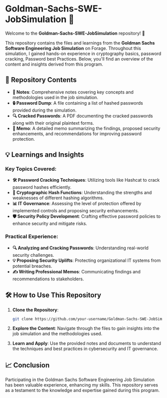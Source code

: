 # Goldman-Sachs-SWE-JobSimulation 🚀

Welcome to the **Goldman-Sachs-SWE-JobSimulation** repository! 🎉

This repository contains the files and learnings from the **Goldman Sachs Software Engineering Job Simulation** on Forage. Throughout this simulation, I gained hands-on experience in cryptography basics, password cracking, Password best Practices. Below, you'll find an overview of the content and insights derived from this program.

## 📂 Repository Contents

- **📄 Notes**: Comprehensive notes covering key concepts and methodologies used in the job simulation.
- **🔒 Password Dump**: A file containing a list of hashed passwords provided during the simulation.
- **🔍 Cracked Passwords**: A PDF documenting the cracked passwords along with their original plaintext forms.
- **📝 Memo**: A detailed memo summarizing the findings, proposed security enhancements, and recommendations for improving password protection.

## 💡 Learnings and Insights

### Key Topics Covered:
- **🛠️ Password Cracking Techniques**: Utilizing tools like Hashcat to crack password hashes efficiently.
- **🔐 Cryptographic Hash Functions**: Understanding the strengths and weaknesses of different hashing algorithms.
- **📊 IT Governance**: Assessing the level of protection offered by implemented controls and proposing security enhancements.
- **🛡️ Security Policy Development**: Crafting effective password policies to enhance security and mitigate risks.

### Practical Experience:
- **🔍 Analyzing and Cracking Passwords**: Understanding real-world security challenges.
- **💡 Proposing Security Uplifts**: Protecting organizational IT systems from potential breaches.
- **✍️ Writing Professional Memos**: Communicating findings and recommendations to stakeholders.

## 🛠️ How to Use This Repository

1. **Clone the Repository**: 
   ```bash
   git clone https://github.com/your-username/Goldman-Sachs-SWE-JobSimulation.git

2. **Explore the Content**: Navigate through the files to gain insights into the job simulation and the methodologies used.

3. **Learn and Apply**: Use the provided notes and documents to understand the techniques and best practices in cybersecurity and IT governance.

## 📈 Conclusion
Participating in the Goldman Sachs Software Engineering Job Simulation has been valuable experience, enhancing my skills. This repository serves as a testament to the knowledge and expertise gained during this program.
